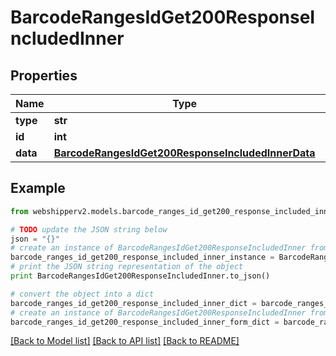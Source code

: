 # BarcodeRangesIdGet200ResponseIncludedInner


## Properties
Name | Type | Description | Notes
------------ | ------------- | ------------- | -------------
**type** | **str** |  | [optional] 
**id** | **int** |  | [optional] 
**data** | [**BarcodeRangesIdGet200ResponseIncludedInnerData**](BarcodeRangesIdGet200ResponseIncludedInnerData.md) |  | [optional] 

## Example

```python
from webshipperv2.models.barcode_ranges_id_get200_response_included_inner import BarcodeRangesIdGet200ResponseIncludedInner

# TODO update the JSON string below
json = "{}"
# create an instance of BarcodeRangesIdGet200ResponseIncludedInner from a JSON string
barcode_ranges_id_get200_response_included_inner_instance = BarcodeRangesIdGet200ResponseIncludedInner.from_json(json)
# print the JSON string representation of the object
print BarcodeRangesIdGet200ResponseIncludedInner.to_json()

# convert the object into a dict
barcode_ranges_id_get200_response_included_inner_dict = barcode_ranges_id_get200_response_included_inner_instance.to_dict()
# create an instance of BarcodeRangesIdGet200ResponseIncludedInner from a dict
barcode_ranges_id_get200_response_included_inner_form_dict = barcode_ranges_id_get200_response_included_inner.from_dict(barcode_ranges_id_get200_response_included_inner_dict)
```
[[Back to Model list]](../README.md#documentation-for-models) [[Back to API list]](../README.md#documentation-for-api-endpoints) [[Back to README]](../README.md)


